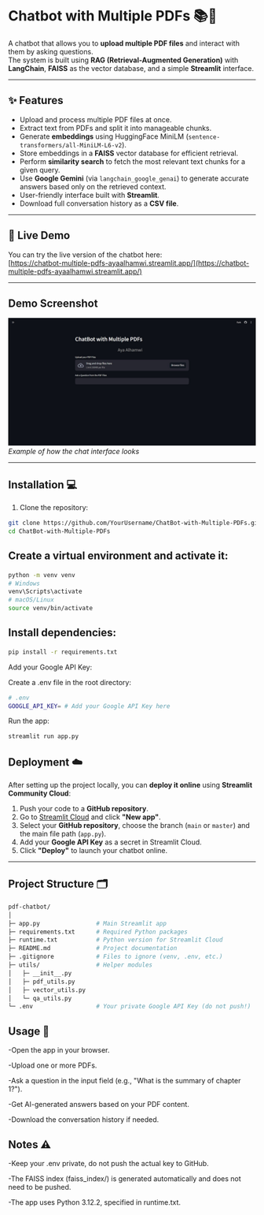 # Chatbot with Multiple PDFs 📚🤖

A chatbot that allows you to **upload multiple PDF files** and interact with them by asking questions.  
The system is built using **RAG (Retrieval-Augmented Generation)** with **LangChain**, **FAISS** as the vector database, and a simple **Streamlit** interface.

---

## ✨ Features

- Upload and process multiple PDF files at once.
- Extract text from PDFs and split it into manageable chunks.
- Generate **embeddings** using HuggingFace MiniLM (`sentence-transformers/all-MiniLM-L6-v2`).
- Store embeddings in a **FAISS** vector database for efficient retrieval.
- Perform **similarity search** to fetch the most relevant text chunks for a given query.
- Use **Google Gemini** (via `langchain_google_genai`) to generate accurate answers based only on the retrieved context.
- User-friendly interface built with **Streamlit**.
- Download full conversation history as a **CSV file**.

---

## 🔗 Live Demo

You can try the live version of the chatbot here:  
[https://chatbot-multiple-pdfs-ayaalhamwi.streamlit.app/](https://chatbot-multiple-pdfs-ayaalhamwi.streamlit.app/)

---

## Demo Screenshot

![Chatbot Screenshot](UI.jpg)  
*Example of how the chat interface looks*

---

## Installation 💻

1. Clone the repository:

```bash
git clone https://github.com/YourUsername/ChatBot-with-Multiple-PDFs.git
cd ChatBot-with-Multiple-PDFs
```
## Create a virtual environment and activate it:

```bash
python -m venv venv
# Windows
venv\Scripts\activate
# macOS/Linux
source venv/bin/activate

```

## Install dependencies:
```bash
pip install -r requirements.txt

```
Add your Google API Key:

Create a .env file in the root directory:

```bash
# .env
GOOGLE_API_KEY= # Add your Google API Key here
```

Run the app:
```bash
streamlit run app.py
```

## Deployment ☁️

After setting up the project locally, you can **deploy it online** using **Streamlit Community Cloud**:

1. Push your code to a **GitHub repository**.
2. Go to [Streamlit Cloud](https://share.streamlit.io/) and click **"New app"**.
3. Select your **GitHub repository**, choose the branch (`main` or `master`) and the main file path (`app.py`).
4. Add your **Google API Key** as a secret in Streamlit Cloud.
5. Click **"Deploy"** to launch your chatbot online.


---

## Project Structure 🗂️
```bash
pdf-chatbot/
│
├─ app.py                # Main Streamlit app
├─ requirements.txt      # Required Python packages
├─ runtime.txt           # Python version for Streamlit Cloud
├─ README.md             # Project documentation
├─ .gitignore            # Files to ignore (venv, .env, etc.)
├─ utils/                # Helper modules
│   ├─ __init__.py
│   ├─ pdf_utils.py
│   ├─ vector_utils.py
│   └─ qa_utils.py
└─ .env                  # Your private Google API Key (do not push!)
```

## Usage 📝
-Open the app in your browser.

-Upload one or more PDFs.

-Ask a question in the input field (e.g., "What is the summary of chapter 1?").

-Get AI-generated answers based on your PDF content.

-Download the conversation history if needed.

## Notes ⚠️

-Keep your .env private, do not push the actual key to GitHub.

-The FAISS index (faiss_index/) is generated automatically and does not need to be pushed.

-The app uses Python 3.12.2, specified in runtime.txt.

